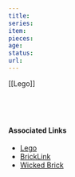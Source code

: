 ```yaml
---
title: 
series: 
item: 
pieces: 
age:
status: 
url: 
---
```


[[Lego]]

# 


<br>

#### Associated Links

* [Lego]()
* [BrickLink]()
* [Wicked Brick]()
